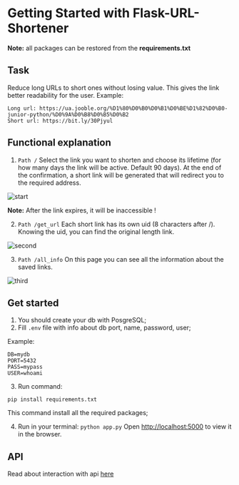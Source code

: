 # Getting Started with Flask-URL-Shortener

**Note:** all packages can be restored from the **requirements.txt**

## Task

Reduce long URLs to short ones without losing value. This gives the link better readability for the user.
Example:
```
Long url: https://ua.jooble.org/%D1%80%D0%B0%D0%B1%D0%BE%D1%82%D0%B0-junior-python/%D0%9A%D0%B8%D0%B5%D0%B2
Short url: https://bit.ly/30Pjyul
```

## Functional explanation
1. ```Path /```
Select the link you want to shorten and choose its lifetime (for how many days the link will be active. Default 90 days).
At the end of the confirmation, a short link will be generated that will redirect you to the required address.

![start](https://user-images.githubusercontent.com/77641899/135723904-6d52cf2f-253e-43cb-8bda-5b9e293f5cf8.png)

**Note:** After the link expires, it will be inaccessible !


2. ```Path /get_url```
Each short link has its own uid (8 characters after /). Knowing the uid, you can find the original length link.

![second](https://user-images.githubusercontent.com/77641899/135724046-0256c0e9-e8f6-420c-b384-4107303edc40.png)

3. ```Path /all_info```
On this page you can see all the information about the saved links.

![third](https://user-images.githubusercontent.com/77641899/135724128-88739d5c-ea74-4b8c-803e-2955c51a9700.png)


## Get started
1. You should create your db with PosgreSQL;
2. Fill ```.env``` file with info about db port, name, password, user;

Example:
```
DB=mydb
PORT=5432
PASS=mypass
USER=whoami
```
3. Run command:
```
pip install requirements.txt
```
This command install all the required packages;

4. Run in your terminal:
```python app.py```
Open [http://localhost:5000](http://localhost:5000) to view it in the browser.

## API

Read about interaction with api [here]()
